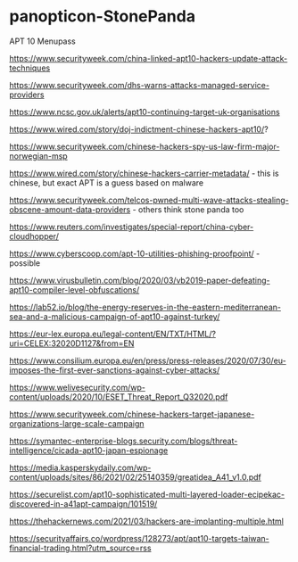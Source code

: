# panopticon-StonePanda

APT 10
Menupass

https://www.securityweek.com/china-linked-apt10-hackers-update-attack-techniques

https://www.securityweek.com/dhs-warns-attacks-managed-service-providers

https://www.ncsc.gov.uk/alerts/apt10-continuing-target-uk-organisations

https://www.wired.com/story/doj-indictment-chinese-hackers-apt10/?

https://www.securityweek.com/chinese-hackers-spy-us-law-firm-major-norwegian-msp

https://www.wired.com/story/chinese-hackers-carrier-metadata/ - this is chinese, but exact APT is a guess based on malware

https://www.securityweek.com/telcos-pwned-multi-wave-attacks-stealing-obscene-amount-data-providers - others think stone panda too

https://www.reuters.com/investigates/special-report/china-cyber-cloudhopper/

https://www.cyberscoop.com/apt-10-utilities-phishing-proofpoint/ - possible

https://www.virusbulletin.com/blog/2020/03/vb2019-paper-defeating-apt10-compiler-level-obfuscations/

https://lab52.io/blog/the-energy-reserves-in-the-eastern-mediterranean-sea-and-a-malicious-campaign-of-apt10-against-turkey/

https://eur-lex.europa.eu/legal-content/EN/TXT/HTML/?uri=CELEX:32020D1127&from=EN

https://www.consilium.europa.eu/en/press/press-releases/2020/07/30/eu-imposes-the-first-ever-sanctions-against-cyber-attacks/

https://www.welivesecurity.com/wp-content/uploads/2020/10/ESET_Threat_Report_Q32020.pdf

https://www.securityweek.com/chinese-hackers-target-japanese-organizations-large-scale-campaign

https://symantec-enterprise-blogs.security.com/blogs/threat-intelligence/cicada-apt10-japan-espionage

https://media.kasperskydaily.com/wp-content/uploads/sites/86/2021/02/25140359/greatidea_A41_v1.0.pdf

https://securelist.com/apt10-sophisticated-multi-layered-loader-ecipekac-discovered-in-a41apt-campaign/101519/

https://thehackernews.com/2021/03/hackers-are-implanting-multiple.html

https://securityaffairs.co/wordpress/128273/apt/apt10-targets-taiwan-financial-trading.html?utm_source=rss
